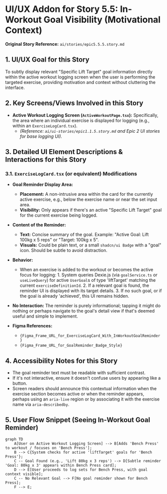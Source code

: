 # UI/UX Addon for Story 5.5: In-Workout Goal Visibility (Motivational Context)

**Original Story Reference:** `ai/stories/epic5.5.5.story.md`

## 1. UI/UX Goal for this Story

To subtly display relevant "Specific Lift Target" goal information directly within the active workout logging screen when the user is performing the targeted exercise, providing motivation and context without cluttering the interface.

## 2. Key Screens/Views Involved in this Story

- **Active Workout Logging Screen (`ActiveWorkoutPage.tsx`):** Specifically, the area where an individual exercise is displayed for logging (e.g., within an `ExerciseLogCard.tsx`).
  - *(Reference: `ai/ui-stories/epic1.1.5.story.md` and Epic 2 UI stories for base logging UI).*

## 3. Detailed UI Element Descriptions & Interactions for this Story

### 3.1. `ExerciseLogCard.tsx` (or equivalent) Modifications

- **Goal Reminder Display Area:**
  - **Placement:** A non-intrusive area within the card for the currently active exercise, e.g., below the exercise name or near the set input area.
  - **Visibility:** Only appears if there's an active "Specific Lift Target" goal for the current exercise being logged.
- **Content of the Reminder:**
  - **Text:** Concise summary of the goal. Example: "Active Goal: Lift 100kg x 5 reps" or "Target: 100kg x 5".
  - **Visuals:** Could be plain text, or a small `shadcn/ui Badge` with a "goal" icon. Should be subtle to avoid distraction.
- **Behavior:**
  - When an exercise is added to the workout or becomes the active focus for logging:
        1. System queries Dexie.js (via `goalService.ts` or `useLiveQuery`) for active `UserGoal`s of type 'liftTarget' matching the current `exerciseDefinitionId`.
        2. If a relevant goal is found, the reminder UI is displayed with its target details.
        3. If no such goal, or if the goal is already 'achieved', this UI remains hidden.
- **No Interaction:** The reminder is purely informational; tapping it might do nothing or perhaps navigate to the goal's detail view if that's deemed useful and simple to implement.

- **Figma References:**
  - `{Figma_Frame_URL_for_ExerciseLogCard_With_InWorkoutGoalReminder}`
  - `{Figma_Frame_URL_for_GoalReminder_Badge_Style}`

## 4. Accessibility Notes for this Story

- The goal reminder text must be readable with sufficient contrast.
- If it's not interactive, ensure it doesn't confuse users by appearing like a button.
- Screen readers should announce this contextual information when the exercise section becomes active or when the reminder appears, perhaps using an `aria-live` region or by associating it with the exercise name via `aria-describedby`.

## 5. User Flow Snippet (Seeing In-Workout Goal Reminder)

```mermaid
graph TD
    A[User on Active Workout Logging Screen] --> B[Adds 'Bench Press' to workout / focuses on 'Bench Press'];
    B --> C{System checks for active 'liftTarget' goals for 'Bench Press'};
    C -- Goal Found (e.g., 'Lift 80kg x 3 reps') --> D[Subtle reminder 'Goal: 80kg x 3' appears within Bench Press card];
    D --> E[User proceeds to log sets for Bench Press, with goal context visible];
    C -- No Relevant Goal --> F[No goal reminder shown for Bench Press];
    F --> E;
```
